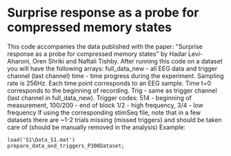 # Surprise response as a probe for compressed memory states
This code accompanies the data published with the paper:
"Surprise response as a probe for compressed memory states" 
by Hadar Levi-Aharoni, Oren Shriki and Naftali Tishby.
After running this code on a dataset you will have the following arrays:
full_data_new - all EEG data and trigger channel (last channel)
time - time progress during the experiment. Sampling rate is 256Hz. Each
       time point corresponds to an EEG sample. Time t=0 corresponds to
       the beginning of recording.
Trig - same as trigger channel (last channel in full_data_new). Trigger
      codes: 514 - beginning of measurement, 100/200 - end of block
             1/2 - high frequency, 3/4 - low frequency
If using the corresponding stimSeq file, note that in a few datasets 
there are ~1-2 trials missing (missed triggers) and should be taken care of
(should be manually removed in the analysis)
Example:
```
load('S1\Data_S1.mat')
prepare_data_and_triggers_P300Dataset;
```

